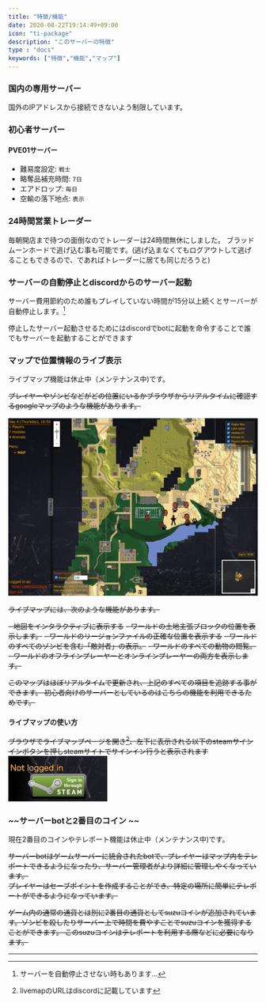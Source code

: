 ```yaml
---
title: "特徴/機能"
date: 2020-08-22T19:14:49+09:00
icon: "ti-package"
description: "このサーバーの特徴"
type : "docs"
keywords: ["特徴","機能","マップ"]
---
```



### 国内の専用サーバー

国外のIPアドレスから接続できないよう制限しています。

### 初心者サーバー

#### PVE01サーバー
- 難易度設定: `戦士`
- 略奪品補充時間: `7日`
- エアドロップ: `毎日`
- 空輸の落下地点: `表示`


### 24時間営業トレーダー

毎朝開店まで待つの面倒なのでトレーダーは24時間無休にしました。 
ブラッドムーンホードで逃げ込む事も可能です。(逃げ込まなくてもログアウトして逃げることもできるので、であればトレーダーに居ても同じだろうと)

### サーバーの自動停止とdiscordからのサーバー起動

サーバー費用節約のため誰もプレイしていない時間が15分以上続くとサーバーが自動停止します。[^b]

停止したサーバー起動させるためにはdiscordでbotに起動を命令することで誰でもサーバーを起動することができます　

### マップで位置情報のライブ表示

ライブマップ機能は休止中（メンテナンス中)です。

~~プレイヤーやゾンビなどがどの位置にいるかブラウザからリアルタイムに確認するgoogleマップのような機能があります。~~

![live map](/images/livemap.png)

~~ライブマップには、次のような機能があります。~~

~~- 地図をインタラクティブに表示する~~
~~- ワールドの土地主張ブロックの位置を表示します。~~
~~- ワールドのリージョンファイルの正確な位置を表示する~~
~~- ワールドのすべてのゾンビを含む「敵対者」の表示。~~
~~- ワールドのすべての動物の閲覧。~~
~~- ワールドのオフラインプレーヤーとオンラインプレーヤーの両方を表示します。~~

~~このマップはほぼリアルタイムで更新され、上記のすべての項目を追跡する事ができます。 
初心者向けのサーバーとしているのはこちらの機能を利用できるためです。~~

#### ライブマップの使い方

~~ブラウザでライブマップページを開き[^c]、左下に表示される以下のsteamサインインボタンを押しsteamサイトでサインイン行うと表示されます~~
![livemap_login](/images/livemap_login.png)

### ~~サーバーbotと2番目のコイン	~~

現在2番目のコインやテレポート機能は休止中（メンテナンス中)です。

~~サーバーbotはゲームサーバーに統合されたbotで、プレイヤーはマップ内をテレポートできるようになったり、サーバー管理者がより詳細に管理しやくなっています。	
プレイヤーはセーブポイントを作成することができ、特定の場所に簡単にテレポートができるようになっています。~~	

~~ゲーム内の通常の通貨とは別に2番目の通貨としてsuzuコインが追加されています。ゾンビを殺したりサーバー上で時間を費やすことでsuzuコインを獲得することができます。 このsuzuコインはテレポートを利用する際などに必要になります。~~

---
[^a]: 現在はCPU:2Core,Memory:8GBのサーバー利用しています(spot instance)
[^b]: サーバーを自動停止させない時もあります…
[^c]: livemapのURLはdiscordに記載しています


